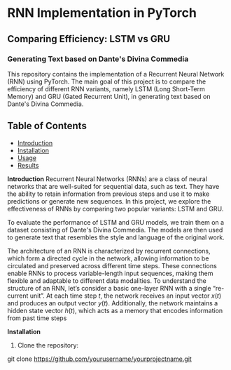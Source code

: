 # RNN Implementation in PyTorch
## Comparing Efficiency: LSTM vs GRU
### Generating Text based on Dante's Divina Commedia
This repository contains the implementation of a Recurrent Neural Network (RNN) using PyTorch. The main goal of this project is to compare the efficiency of different RNN variants, namely LSTM (Long Short-Term Memory) and GRU (Gated Recurrent Unit), in generating text based on Dante's Divina Commedia.

## Table of Contents
- [Introduction](#introduction)
- [Installation](#installation)
- [Usage](#usage)
- [Results](#results)

**Introduction**
Recurrent Neural Networks (RNNs) are a class of neural networks that are well-suited for sequential data, such as text. They have the ability to retain information from previous steps and use it to make predictions or generate new sequences. In this project, we explore the effectiveness of RNNs by comparing two popular variants: LSTM and GRU.

To evaluate the performance of LSTM and GRU models, we train them on a dataset consisting of Dante's Divina Commedia. The models are then used to generate text that resembles the style and language of the original work.

The architecture of an RNN is characterized by recurrent connections, which
form a directed cycle in the network, allowing information to be circulated and preserved across
different time steps. These connections enable RNNs to process variable-length input sequences,
making them flexible and adaptable to different data modalities. 
To understand the structure of an RNN, let’s consider a basic one-layer RNN with a single “re-
current unit”. At each time step $t$, the network receives an input vector $x(t)$ and produces an
output vector $y(t)$. Additionally, the network maintains a hidden state vector $h(t)$, which acts as
a memory that encodes information from past time steps

**Installation**
1. Clone the repository:

git clone https://github.com/yourusername/yourprojectname.git


